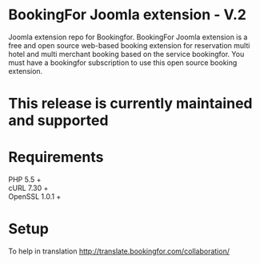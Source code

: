 # BookingFor Joomla extension - V.2
Joomla extension repo for Bookingfor. BookingFor Joomla extension is a free and open source web-based booking extension for reservation multi hotel and multi merchant booking based on the service bookingfor. You must have a bookingfor subscription to use this open source booking extension.

# This release is currently maintained and supported

# Requirements
PHP 5.5 +<br/>
cURL 7.30 +<br/>
OpenSSL 1.0.1 +

# Setup
To help in translation
http://translate.bookingfor.com/collaboration/
